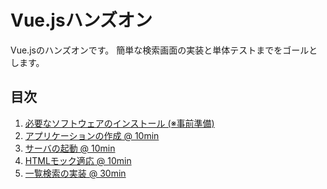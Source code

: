 # Vue.jsハンズオン

Vue.jsのハンズオンです。
簡単な検索画面の実装と単体テストまでをゴールとします。

## 目次

1. [必要なソフトウェアのインストール (※事前準備) ](install.md)
1. [アプリケーションの作成 @ 10min](startup.md)
1. [サーバの起動 @ 10min](server.md)
1. [HTMLモック適応 @ 10min](mock.md)
1. [一覧検索の実装 @ 30min](search.md)
